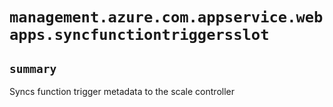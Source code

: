 # `management.azure.com.appservice.webapps.syncfunctiontriggersslot`

## `summary`
Syncs function trigger metadata to the scale controller


